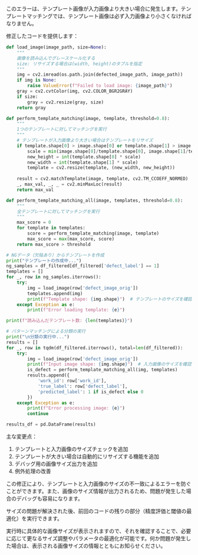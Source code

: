 このエラーは、テンプレート画像が入力画像より大きい場合に発生します。テンプレートマッチングでは、テンプレート画像は必ず入力画像より小さくなければなりません。

修正したコードを提供します：

```python
def load_image(image_path, size=None):
    """
    画像を読み込んでグレースケール化する
    size: リサイズする場合は(width, height)のタプルを指定
    """
    img = cv2.imread(os.path.join(defected_image_path, image_path))
    if img is None:
        raise ValueError(f"Failed to load image: {image_path}")
    gray = cv2.cvtColor(img, cv2.COLOR_BGR2GRAY)
    if size:
        gray = cv2.resize(gray, size)
    return gray

def perform_template_matching(image, template, threshold=0.8):
    """
    1つのテンプレートに対してマッチングを実行
    """
    # テンプレートが入力画像より大きい場合はテンプレートをリサイズ
    if template.shape[0] > image.shape[0] or template.shape[1] > image.shape[1]:
        scale = min(image.shape[0]/template.shape[0], image.shape[1]/template.shape[1]) * 0.9
        new_height = int(template.shape[0] * scale)
        new_width = int(template.shape[1] * scale)
        template = cv2.resize(template, (new_width, new_height))
    
    result = cv2.matchTemplate(image, template, cv2.TM_CCOEFF_NORMED)
    _, max_val, _, _ = cv2.minMaxLoc(result)
    return max_val

def perform_template_matching_all(image, templates, threshold=0.8):
    """
    全テンプレートに対してマッチングを実行
    """
    max_score = 0
    for template in templates:
        score = perform_template_matching(image, template)
        max_score = max(max_score, score)
    return max_score > threshold

# NGデータ（欠陥あり）からテンプレートを作成
print("テンプレートの作成中...")
ng_samples = df_filtered[df_filtered['defect_label'] == 1]
templates = []
for _, row in ng_samples.iterrows():
    try:
        img = load_image(row['defect_image_orig'])
        templates.append(img)
        print(f"Template shape: {img.shape}")  # テンプレートのサイズを確認
    except Exception as e:
        print(f"Error loading template: {e}")

print(f"読み込んだテンプレート数: {len(templates)}")

# パターンマッチングによる分類の実行
print("\n分類の実行中...")
results = []
for _, row in tqdm(df_filtered.iterrows(), total=len(df_filtered)):
    try:
        img = load_image(row['defect_image_orig'])
        print(f"Input image shape: {img.shape}")  # 入力画像のサイズを確認
        is_defect = perform_template_matching_all(img, templates)
        results.append({
            'work_id': row['work_id'],
            'true_label': row['defect_label'],
            'predicted_label': 1 if is_defect else 0
        })
    except Exception as e:
        print(f"Error processing image: {e}")
        continue

results_df = pd.DataFrame(results)
```

主な変更点：

1. テンプレートと入力画像のサイズチェックを追加
2. テンプレートが大きい場合は自動的にリサイズする機能を追加
3. デバッグ用の画像サイズ出力を追加
4. 例外処理の改善

この修正により、テンプレートと入力画像のサイズの不一致によるエラーを防ぐことができます。また、画像のサイズ情報が出力されるため、問題が発生した場合のデバッグも容易になります。

サイズの問題が解決された後、前回のコードの残りの部分（精度評価と閾値の最適化）を実行できます。

実行時に具体的な画像サイズが表示されますので、それを確認することで、必要に応じて更なるサイズ調整やパラメータの最適化が可能です。何か問題が発生した場合は、表示される画像サイズの情報とともにお知らせください。
